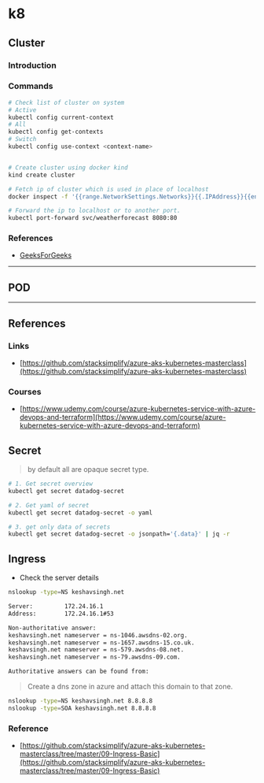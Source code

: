 # k8

## Cluster

### Introduction

### Commands

```sh
# Check list of cluster on system
# Active
kubectl config current-context    
# All
kubectl config get-contexts
# Switch
kubectl config use-context <context-name>


# Create cluster using docker kind
kind create cluster

# Fetch ip of cluster which is used in place of localhost
docker inspect -f '{{range.NetworkSettings.Networks}}{{.IPAddress}}{{end}}' kind-control-plane

# Forward the ip to localhost or to another port.
kubectl port-forward svc/weatherforecast 8080:80
```

### References

- [GeeksForGeeks](https://www.geeksforgeeks.org/kubernetes-cluster/)

----

## POD

----

## References

### Links

- [https://github.com/stacksimplify/azure-aks-kubernetes-masterclass](https://github.com/stacksimplify/azure-aks-kubernetes-masterclass)

### Courses

- [https://www.udemy.com/course/azure-kubernetes-service-with-azure-devops-and-terraform](https://www.udemy.com/course/azure-kubernetes-service-with-azure-devops-and-terraform)

## Secret

> by default all are opaque secret type.

```sh
# 1. Get secret overview
kubectl get secret datadog-secret

# 2. Get yaml of secret
kubectl get secret datadog-secret -o yaml

# 3. get only data of secrets
kubectl get secret datadog-secret -o jsonpath='{.data}' | jq -r

```

## Ingress

- Check the server details

```sh
nslookup -type=NS keshavsingh.net
```

```txt
Server:         172.24.16.1
Address:        172.24.16.1#53

Non-authoritative answer:
keshavsingh.net nameserver = ns-1046.awsdns-02.org.
keshavsingh.net nameserver = ns-1657.awsdns-15.co.uk.
keshavsingh.net nameserver = ns-579.awsdns-08.net.
keshavsingh.net nameserver = ns-79.awsdns-09.com.

Authoritative answers can be found from:
```

> Create a dns zone in azure and attach this domain to that zone.

```sh
nslookup -type=NS keshavsingh.net 8.8.8.8
nslookup -type=SOA keshavsingh.net 8.8.8.8
```

### Reference

- [https://github.com/stacksimplify/azure-aks-kubernetes-masterclass/tree/master/09-Ingress-Basic](https://github.com/stacksimplify/azure-aks-kubernetes-masterclass/tree/master/09-Ingress-Basic)
